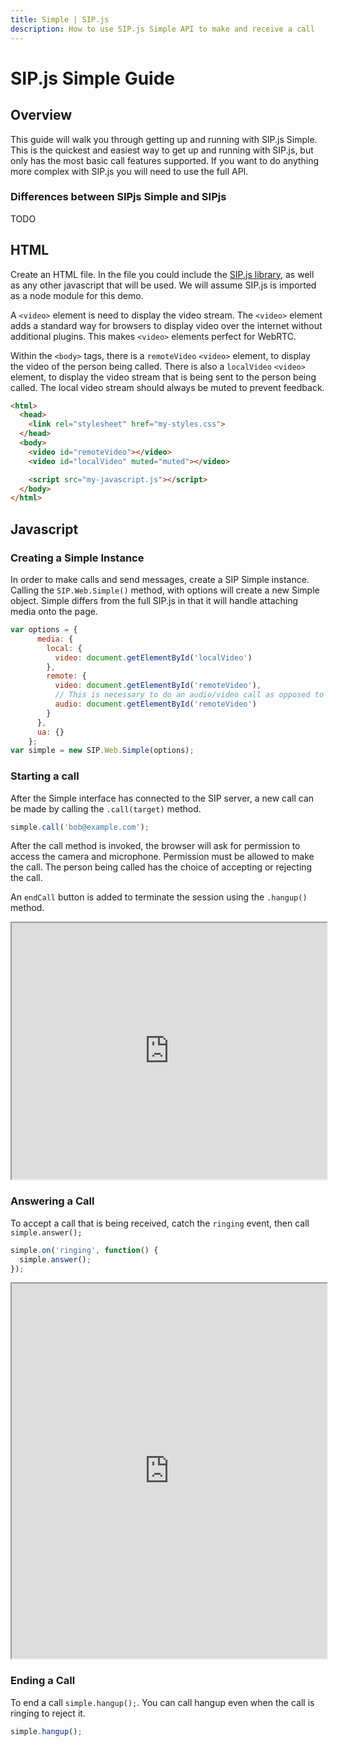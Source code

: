 ```yaml
---
title: Simple | SIP.js
description: How to use SIP.js Simple API to make and receive a call
---
```


# SIP.js Simple Guide

## Overview

This guide will walk you through getting up and running with SIP.js Simple. This is the quickest and easiest way to get up and running with SIP.js, but only has the most basic call features supported. If you want to do anything more complex with SIP.js you will need to use the full API.

### Differences between SIPjs Simple and SIPjs

 TODO

## HTML

Create an HTML file. In the file you could include the [SIP.js library](/download/), as well as any other javascript that will be used. We will assume SIP.js is imported as a node module for this demo.

A `<video>` element is need to display the video stream.  The `<video>` element adds a standard way for browsers to display video over the internet without additional plugins. This makes `<video>` elements perfect for WebRTC.

Within the `<body>` tags, there is a `remoteVideo` `<video>` element, to display the video of the person being called.  There is also a `localVideo` `<video>` element, to display the video stream that is being sent to the person being called.  The local video stream should always be muted to prevent feedback.

~~~html
<html>
  <head>
    <link rel="stylesheet" href="my-styles.css">
  </head>
  <body>
    <video id="remoteVideo"></video>
    <video id="localVideo" muted="muted"></video>

    <script src="my-javascript.js"></script>
  </body>
</html>
~~~

## Javascript

### Creating a Simple Instance

In order to make calls and send messages, create a SIP Simple instance.  Calling the `SIP.Web.Simple()` method, with options will create a new Simple object. Simple differs from the full SIP.js in that it will handle attaching media onto the page.

~~~javascript
var options = {
      media: {
        local: {
          video: document.getElementById('localVideo')
        },
        remote: {
          video: document.getElementById('remoteVideo'),
          // This is necessary to do an audio/video call as opposed to just a video call
          audio: document.getElementById('remoteVideo')
        }
      },
      ua: {}
    };
var simple = new SIP.Web.Simple(options);
~~~

### Starting a call

After the Simple interface has connected to the SIP server, a new call can be made by calling the `.call(target)` method.

~~~javascript
simple.call('bob@example.com');
~~~

After the call method is invoked, the browser will ask for permission to access the camera and microphone.  Permission must be allowed to make the call.  The person being called has the choice of accepting or rejecting the call.

An `endCall` button is added to terminate the session using the `.hangup()` method.

<iframe
  style="width: 100%; height: 410px"
  src="https://jsfiddle.net/OnSIP/W93H6/embedded/js,html,css,result/">
</iframe>

### Answering a Call

To accept a call that is being received, catch the `ringing` event, then call `simple.answer();`

~~~javascript
simple.on('ringing', function() {
  simple.answer();
});
~~~

<iframe
  style="width: 100%; height: 600px"
  src="https://jsfiddle.net/OnSIP/vW7Lw/embedded/js,html,css,result/">
</iframe>

### Ending a Call

To end a call `simple.hangup();`. You can call hangup even when the call is ringing to reject it.

~~~javascript
simple.hangup();
~~~
